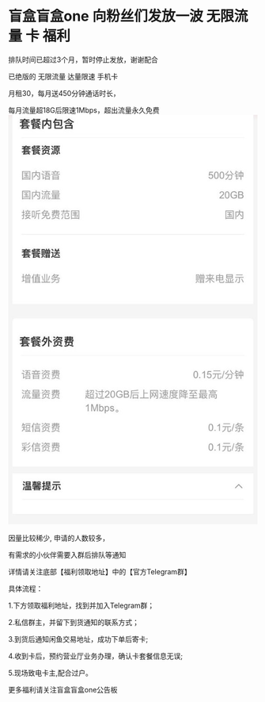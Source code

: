 # 盲盒盲盒one 向粉丝们发放一波 无限流量 卡 福利
排队时间已超过3个月，暂时停止发放，谢谢配合

已绝版的 无限流量 达量限速 手机卡

月租30，每月送450分钟通话时长，

每月流量超18G后限速1Mbps，超出流量永久免费 
![image](https://github.com/mhmhone/wuxianliuliang_sim_card/blob/main/IMG/tc.jpg)



因量比较稀少, 申请的人数较多，

有需求的小伙伴需要入群后排队等通知

详情请关注底部【福利领取地址】中的【官方Telegram群】



具体流程：

1.下方领取福利地址，找到并加入Telegram群；

2.私信群主，并留下到货通知的联系方式；

3.到货后通知闲鱼交易地址，成功下单后寄卡;

4.收到卡后，预约营业厅业务办理，确认卡套餐信息无误;

5.现场致电卡主,配合过户。


更多福利请关注盲盒盲盒one公告板
